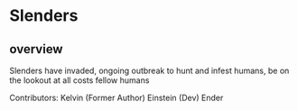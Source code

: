 # Slenders

## overview

Slenders have invaded, ongoing outbreak to hunt and infest humans, be on the lookout at all costs fellow humans


Contributors: 
Kelvin (Former Author)
Einstein (Dev)
Ender 
